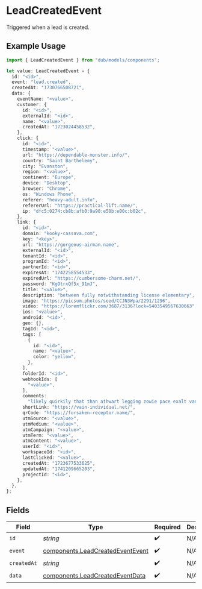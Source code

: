 # LeadCreatedEvent

Triggered when a lead is created.

## Example Usage

```typescript
import { LeadCreatedEvent } from "dub/models/components";

let value: LeadCreatedEvent = {
  id: "<id>",
  event: "lead.created",
  createdAt: "1730766508721",
  data: {
    eventName: "<value>",
    customer: {
      id: "<id>",
      externalId: "<id>",
      name: "<value>",
      createdAt: "1723024458532",
    },
    click: {
      id: "<id>",
      timestamp: "<value>",
      url: "https://dependable-monster.info/",
      country: "Saint Barthelemy",
      city: "Evanston",
      region: "<value>",
      continent: "Europe",
      device: "Desktop",
      browser: "Chrome",
      os: "Windows Phone",
      referer: "heavy-adult.info",
      refererUrl: "https://practical-lift.name/",
      ip: "dfc5:0274:cb8b:afb0:9a90:e50b:e00c:b02c",
    },
    link: {
      id: "<id>",
      domain: "kooky-cassava.com",
      key: "<key>",
      url: "https://gorgeous-airman.name",
      externalId: "<id>",
      tenantId: "<id>",
      programId: "<id>",
      partnerId: "<id>",
      expiresAt: "1742258554533",
      expiredUrl: "https://cumbersome-charm.net/",
      password: "KgOtrxQf5x_91mJ",
      title: "<value>",
      description: "between fully notwithstanding license elementary",
      image: "https://picsum.photos/seed/CCJN3Wpa/2291/1296",
      video: "https://loremflickr.com/3687/3136?lock=5403549567630663",
      ios: "<value>",
      android: "<id>",
      geo: {},
      tagId: "<id>",
      tags: [
        {
          id: "<id>",
          name: "<value>",
          color: "yellow",
        },
      ],
      folderId: "<id>",
      webhookIds: [
        "<value>",
      ],
      comments:
        "likely quirkily that than athwart legging zowie pace exalt vanadyl bank",
      shortLink: "https://vain-individual.net/",
      qrCode: "https://forsaken-receptor.name/",
      utmSource: "<value>",
      utmMedium: "<value>",
      utmCampaign: "<value>",
      utmTerm: "<value>",
      utmContent: "<value>",
      userId: "<id>",
      workspaceId: "<id>",
      lastClicked: "<value>",
      createdAt: "1723677533625",
      updatedAt: "1741209665203",
      projectId: "<id>",
    },
  },
};
```

## Fields

| Field                                                                                | Type                                                                                 | Required                                                                             | Description                                                                          |
| ------------------------------------------------------------------------------------ | ------------------------------------------------------------------------------------ | ------------------------------------------------------------------------------------ | ------------------------------------------------------------------------------------ |
| `id`                                                                                 | *string*                                                                             | :heavy_check_mark:                                                                   | N/A                                                                                  |
| `event`                                                                              | [components.LeadCreatedEventEvent](../../models/components/leadcreatedeventevent.md) | :heavy_check_mark:                                                                   | N/A                                                                                  |
| `createdAt`                                                                          | *string*                                                                             | :heavy_check_mark:                                                                   | N/A                                                                                  |
| `data`                                                                               | [components.LeadCreatedEventData](../../models/components/leadcreatedeventdata.md)   | :heavy_check_mark:                                                                   | N/A                                                                                  |